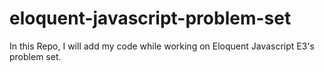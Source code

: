 # eloquent-javascript-problem-set

In this Repo, I will add my code while working on Eloquent Javascript E3's problem set.

